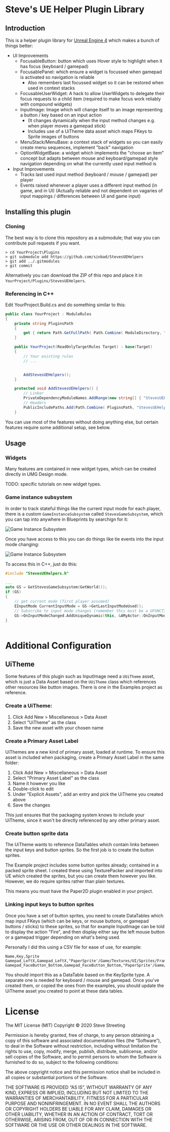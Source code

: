 # Steve's UE Helper Plugin Library

## Introduction

This is a helper plugin library for [Unreal Engine 4](https://www.unrealengine.com) 
which makes a bunch of things better:

* UI Improvements
  * FocusableButton: button which uses Hover style to highlight when it has focus (keyboard / gamepad)
  * FocusablePanel: which ensure a widget is focussed when gamepad is activated so navigation is reliable
    * Also remembers last focussed widget so it can be restored when used in context stacks
  * FocusableUserWidget: A hack to allow UserWidgets to delegate their focus requests to a child item (required to make focus work reliably with compound widgets)
  * InputImage: Image which will change itself to an image representing a button / key based on an input action
    * (It changes dynamically when the input method changes e.g. when player moves a gamepad stick)
    * Includes use of a UiTheme data asset which maps FKeys to Sprite images of buttons
  * MenuStack/MenuBase: a context stack of widgets so you can easily create menu sequences, implement "back" navigation
  * OptionWidgetBase: a widget which implements the "choose an item" concept but adapts between mouse and keyboard/gamepad 
    style navigation depending on what the currently used input method is
* Input Improvements
  * Tracks last used input method (keyboard / mouse / gamepad) per player
  * Events raised whenever a player uses a different input method (in game, and in UI)
    (Actually reliable and not dependent on vagaries of input mappings / differences between UI and game input)

## Installing this plugin

### Cloning

The best way is to clone this repository as a submodule; that way you can contribute
pull requests if you want. 

```
> cd YourProject\Plugins
> git submodule add https://github.com/sinbad/StevesUEHelpers
> git add ../.gitmodules
> git commit
```

Alternatively you can download the ZIP of this repo and place it in 
`YourProject/Plugins/StevesUEHelpers`.

### Referencing in C++

Edit YourProject.Build.cs and do something similar to this:

```csharp
public class YourProject : ModuleRules
{
	private string PluginsPath
	{
		get { return Path.GetFullPath( Path.Combine( ModuleDirectory, "../../Plugins/" ) ); }
	}

	public YourProject(ReadOnlyTargetRules Target) : base(Target)
	{
        // Your existing rules
        // ...


		AddStevesUEHelpers();
	}

	protected void AddStevesUEHelpers() {
		// Linker
		PrivateDependencyModuleNames.AddRange(new string[] { "StevesUEHelpers" });
		// Headers
		PublicIncludePaths.Add(Path.Combine( PluginsPath, "StevesUEHelpers", "Source", "StevesUEHelpers", "Public"));
	}

```

You can use most of the features without doing anything else, but certain features
require some additional setup, see below.

## Usage

### Widgets

Many features are contained in new widget types, which can be created directly in 
UMG Design mode. 

TODO: specific tutorials on new widget types.

### Game instance subsystem

In order to track stateful things like the current input mode for each player, 
there is a custom `GameInstanceSubsystem` called `StevesGameSubsystem`, which 
you can tap into anywhere in Blueprints by searchign for it:

![Game Instance Subsystem](./Resources/gameinstance.png)

Once you have access to this you can do things like tie events into the input mode
changing:

![Game Instance Subsystem](./Resources/bpexample.png)

To access this in C++, just do this:

```c++
#include "StevesUEHelpers.h"

...
auto GS = GetStevesGameSubsystem(GetWorld());
if (GS)
{
    // get current mode (first player assumed)
    EInputMode CurrentInputMode = GS->GetLastInputModeUsed();
    // Subscribe to input mode changes (remember this must be a UFUNCTION)
    GS->OnInputModeChanged.AddUniqueDynamic(this, &AMyActor::OnInputModeChanged);
}
 
```

# Additional Configuration

## UiTheme

Some features of this plugin such as InputImage need a `UUiTheme` asset, which is just a Data Asset
based on the `UUiTheme` class which references other resources like button images. There is one in the Examples project as reference.

### Create a UiTheme:


1. Click Add New > Miscellaneous > Data Asset
1. Select "UiTheme" as the class
1. Save the new asset with your chosen name

### Create a Primary Asset Label

UiThemes are a new kind of primary asset, loaded at runtime. To ensure this
asset is included when packaging, create a Primary Asset Label in the same folder:

1. Click Add New > Miscellaneous > Data Asset
1. Select "Primary Asset Label" as the class
1. Name it however you like
1. Double-click to edit
1. Under "Explicit Assets", add an entry and pick the UiTheme you created above
1. Save the changes

This just ensures that the packaging system knows to include your UiTheme, since
it won't be directly referenced by any other primary asset.

### Create button sprite data

The UiTheme wants to reference DataTables which contain links between the input
keys and button sprites. So the first job is to create the button sprites.

The Example project includes some button sprites already; contained in a packed
sprite sheet. I created these using TexturePacker and imported into UE which created
the sprites, but you can create them however you like. However, we do require sprites
rather than plain textures.

This means you must have the Paper2D plugin enabled in your project.

### Linking input keys to button sprites 
Once you have a set of button sprites, you need to create DataTables which map
input FKeys (which can be keys, or mouse buttons, or gamepad buttons / sticks)
to these sprites, so that for example InputImage can be told to display the action 
"Fire", and then display either say the left mouse button or a gamepad trigger
depending on what's being used.

Personally I did this using a CSV file for ease of use, for example:

```csv
Name,Key,Sprite
Gamepad_LeftX,Gamepad_LeftX,"PaperSprite'/Game/Textures/UI/Sprites/Frames/XboxOne_Left_Stick'"
Gamepad_FaceButton_Bottom,Gamepad_FaceButton_Bottom,"PaperSprite'/Game/Textures/UI/Sprites/Frames/XboxOne_A'"
```

You should import this as a DataTable based on the KeySprite type. A separate
one is needed for keyboard / mouse and gamepad. Once you've created them, or
copied the ones from the examples, you should update the UiTheme asset you 
created to point at these data tables.

# License

The MIT License (MIT)
Copyright © 2020 Steve Streeting

Permission is hereby granted, free of charge, to any person obtaining a copy of this software and associated documentation files (the “Software”), to deal in the Software without restriction, including without limitation the rights to use, copy, modify, merge, publish, distribute, sublicense, and/or sell copies of the Software, and to permit persons to whom the Software is furnished to do so, subject to the following conditions:

The above copyright notice and this permission notice shall be included in all copies or substantial portions of the Software.

THE SOFTWARE IS PROVIDED “AS IS”, WITHOUT WARRANTY OF ANY KIND, EXPRESS OR IMPLIED, INCLUDING BUT NOT LIMITED TO THE WARRANTIES OF MERCHANTABILITY, FITNESS FOR A PARTICULAR PURPOSE AND NONINFRINGEMENT. IN NO EVENT SHALL THE AUTHORS OR COPYRIGHT HOLDERS BE LIABLE FOR ANY CLAIM, DAMAGES OR OTHER LIABILITY, WHETHER IN AN ACTION OF CONTRACT, TORT OR OTHERWISE, ARISING FROM, OUT OF OR IN CONNECTION WITH THE SOFTWARE OR THE USE OR OTHER DEALINGS IN THE SOFTWARE.